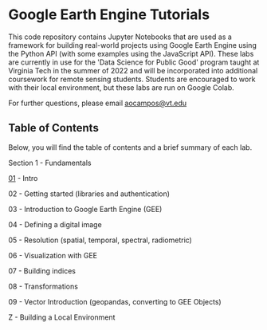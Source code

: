 # Google Earth Engine Tutorials

This code repository contains Jupyter Notebooks that are used as a framework for building real-world projects using Google Earth Engine using the Python API (with some examples using the JavaScript API). These labs are currently in use for the 'Data Science for Public Good' program taught at Virginia Tech in the summer of 2022 and will be incorporated into additional coursework for remote sensing students. Students are encouraged to work with their local environment, but these labs are run on Google Colab.

For further questions, please email aocampos@vt.edu

## Table of Contents

Below, you will find the table of contents and a brief summary of each lab.

Section 1 - Fundamentals

[01](https://colab.research.google.com/github.com/ghidora77/03_GEE_Labs_DSPG/blob/main/01-Intro.ipynb) - Intro

02 - Getting started (libraries and authentication)

03 - Introduction to Google Earth Engine (GEE)

04 - Defining a digital image

05 - Resolution (spatial, temporal, spectral, radiometric)

06 - Visualization with GEE

07 - Building indices

08 - Transformations

09 - Vector Introduction (geopandas, converting to GEE Objects)

Z - Building a Local Environment
